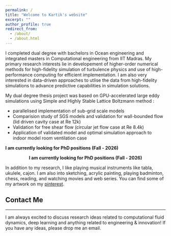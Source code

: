 ```yaml
---
permalink: /
title: "Welcome to Kartik's website"
excerpt: ""
author_profile: true
redirect_from:
  - /about/
  - /about.html
---
```



I completed dual degree with bachelors in Ocean engineering and integrated masters in Computational engineering from IIT Madras. My primary research interests lie in developement of higher-order numerical methods for high-fidelity simulation of turbulence physics and use of high-performance computing for efficient implementation. I am also very interested in data-driven approaches to utlise the data from high-fidelity simulations to advance predictive capabilities in simulation solutions.

My dual degree thesis project was based on GPU-accelerated large eddy simulations using Simple and Highly Stable Lattice Boltzmann method :

- parallelised implementation of sub-grid scale models
- Comparision study of SGS models and validation for wall-bounded flow (lid driven cavity case at Re 12k)
- Validation for free shear flow (circular jet flow case at Re 8.4k)
- Application of validated model and optimal simulation approach to indoor model room ventilation case

**I am currently looking for PhD positions (Fall - 2026)**

<p style="text-align: center; font-weight: bold;">
  I am currently looking for PhD positions (Fall - 2026)
</p>

In addition to my research, I like playing musical instruments like tabla, ukulele, cajon. I am also into sketching, acrylic painting, playing badminton, chess, reading, and watching movies and web series. You can find some of my artwork on my [pinterest](https://pin.it/2c8Ym5D8z).



## Contact Me

---

I am always excited to discuss research ideas related to computational fluid dynamics, deep learning and anything related to engineering & innovation! If you have any ideas, please drop me an email.

<!---
<script type="text/javascript" id="clustrmaps" src="//cdn.clustrmaps.com/map_v2.js?cl=0e1633&w=150&t=tt&d=vuy8oJHmtOg7LUHtjdY1k-B5CjSIsQ-mzVNm9KPAL0M&co=0b4975&cmo=3acc3a&cmn=ff5353&ct=cdd4d9"></script>
-->
